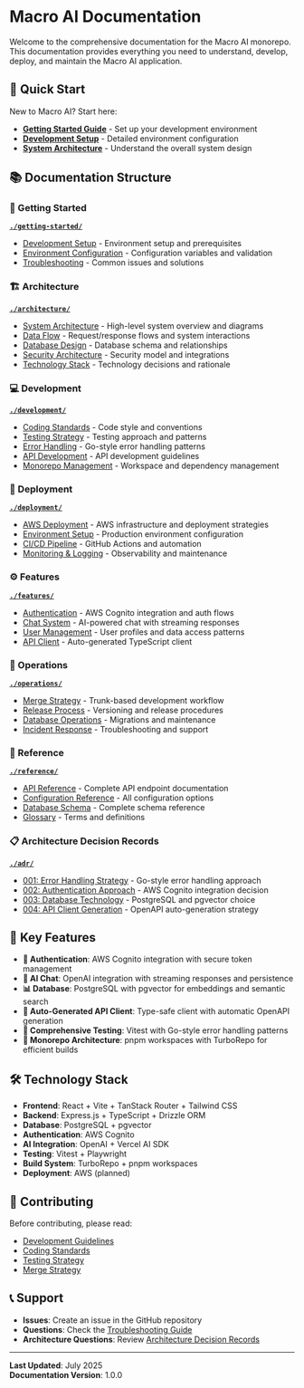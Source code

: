 # Macro AI Documentation

Welcome to the comprehensive documentation for the Macro AI monorepo. This documentation provides everything you need to
understand, develop, deploy, and maintain the Macro AI application.

## 🚀 Quick Start

New to Macro AI? Start here:

- **[Getting Started Guide](./getting-started/README.md)** - Set up your development environment
- **[Development Setup](./getting-started/development-setup.md)** - Detailed environment configuration
- **[System Architecture](./architecture/system-architecture.md)** - Understand the overall system design

## 📚 Documentation Structure

### 🏁 Getting Started

**[`./getting-started/`](./getting-started/README.md)**

- [Development Setup](./getting-started/development-setup.md) - Environment setup and prerequisites
- [Environment Configuration](./getting-started/environment-configuration.md) - Configuration variables and validation
- [Troubleshooting](./getting-started/troubleshooting.md) - Common issues and solutions

### 🏗️ Architecture

**[`./architecture/`](./architecture/README.md)**

- [System Architecture](./architecture/system-architecture.md) - High-level system overview and diagrams
- [Data Flow](./architecture/data-flow.md) - Request/response flows and system interactions
- [Database Design](./architecture/database-design.md) - Database schema and relationships
- [Security Architecture](./architecture/security-architecture.md) - Security model and integrations
- [Technology Stack](./architecture/technology-stack.md) - Technology decisions and rationale

### 💻 Development

**[`./development/`](./development/README.md)**

- [Coding Standards](./development/coding-standards.md) - Code style and conventions
- [Testing Strategy](./development/testing-strategy.md) - Testing approach and patterns
- [Error Handling](./development/error-handling.md) - Go-style error handling patterns
- [API Development](./development/api-development.md) - API development guidelines
- [Monorepo Management](./development/monorepo-management.md) - Workspace and dependency management

### 🚀 Deployment

**[`./deployment/`](./deployment/README.md)**

- [AWS Deployment](./deployment/aws-deployment.md) - AWS infrastructure and deployment strategies
- [Environment Setup](./deployment/environment-setup.md) - Production environment configuration
- [CI/CD Pipeline](./deployment/ci-cd-pipeline.md) - GitHub Actions and automation
- [Monitoring & Logging](./deployment/monitoring-logging.md) - Observability and maintenance

### ⚙️ Features

**[`./features/`](./features/README.md)**

- [Authentication](./features/authentication/README.md) - AWS Cognito integration and auth flows
- [Chat System](./features/chat-system/README.md) - AI-powered chat with streaming responses
- [User Management](./features/user-management/README.md) - User profiles and data access patterns
- [API Client](./features/api-client/README.md) - Auto-generated TypeScript client

### 🔧 Operations

**[`./operations/`](./operations/README.md)**

- [Merge Strategy](./operations/merge-strategy.md) - Trunk-based development workflow
- [Release Process](./operations/release-process.md) - Versioning and release procedures
- [Database Operations](./operations/database-operations.md) - Migrations and maintenance
- [Incident Response](./operations/incident-response.md) - Troubleshooting and support

### 📖 Reference

**[`./reference/`](./reference/README.md)**

- [API Reference](./reference/api-reference.md) - Complete API endpoint documentation
- [Configuration Reference](./reference/configuration-reference.md) - All configuration options
- [Database Schema](./reference/database-schema.md) - Complete schema reference
- [Glossary](./reference/glossary.md) - Terms and definitions

### 📋 Architecture Decision Records

**[`./adr/`](./adr/README.md)**

- [001: Error Handling Strategy](./adr/001-error-handling-strategy.md) - Go-style error handling approach
- [002: Authentication Approach](./adr/002-authentication-approach.md) - AWS Cognito integration decision
- [003: Database Technology](./adr/003-database-technology.md) - PostgreSQL and pgvector choice
- [004: API Client Generation](./adr/004-api-client-generation.md) - OpenAPI auto-generation strategy

## 🎯 Key Features

- **🔐 Authentication**: AWS Cognito integration with secure token management
- **💬 AI Chat**: OpenAI integration with streaming responses and persistence
- **📊 Database**: PostgreSQL with pgvector for embeddings and semantic search
- **🔄 Auto-Generated API Client**: Type-safe client with automatic OpenAPI generation
- **🧪 Comprehensive Testing**: Vitest with Go-style error handling patterns
- **🚀 Monorepo Architecture**: pnpm workspaces with TurboRepo for efficient builds

## 🛠️ Technology Stack

- **Frontend**: React + Vite + TanStack Router + Tailwind CSS
- **Backend**: Express.js + TypeScript + Drizzle ORM
- **Database**: PostgreSQL + pgvector
- **Authentication**: AWS Cognito
- **AI Integration**: OpenAI + Vercel AI SDK
- **Testing**: Vitest + Playwright
- **Build System**: TurboRepo + pnpm workspaces
- **Deployment**: AWS (planned)

## 🤝 Contributing

Before contributing, please read:

- [Development Guidelines](./development/README.md)
- [Coding Standards](./development/coding-standards.md)
- [Testing Strategy](./development/testing-strategy.md)
- [Merge Strategy](./operations/merge-strategy.md)

## 📞 Support

- **Issues**: Create an issue in the GitHub repository
- **Questions**: Check the [Troubleshooting Guide](./getting-started/troubleshooting.md)
- **Architecture Questions**: Review [Architecture Decision Records](./adr/README.md)

---

**Last Updated**: July 2025  
**Documentation Version**: 1.0.0
